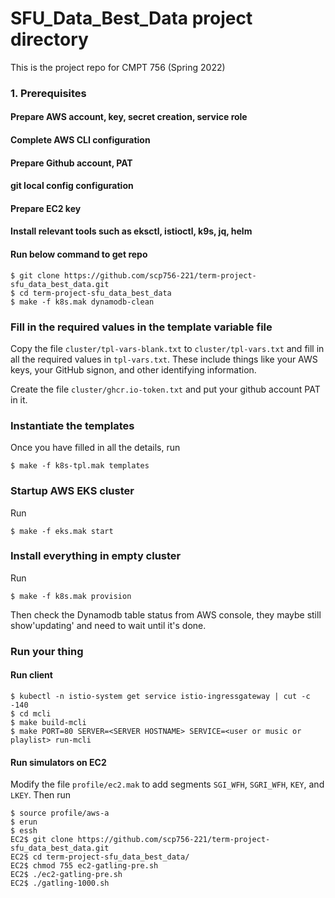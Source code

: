 # SFU_Data_Best_Data project directory

This is the project repo for CMPT 756 (Spring 2022)

### 1. Prerequisites

#### Prepare AWS account, key, secret creation, service role

#### Complete AWS CLI configuration

#### Prepare Github account, PAT

#### git local config configuration

#### Prepare EC2 key

#### Install relevant tools such as eksctl, istioctl, k9s, jq, helm

#### Run below command to get repo
~~~
$ git clone https://github.com/scp756-221/term-project-sfu_data_best_data.git
$ cd term-project-sfu_data_best_data
$ make -f k8s.mak dynamodb-clean
~~~

### Fill in the required values in the template variable file

Copy the file `cluster/tpl-vars-blank.txt` to `cluster/tpl-vars.txt`
and fill in all the required values in `tpl-vars.txt`.  These include
things like your AWS keys, your GitHub signon, and other identifying
information.

Create the file `cluster/ghcr.io-token.txt` and put your github account PAT in it.

### Instantiate the templates

Once you have filled in all the details, run

~~~
$ make -f k8s-tpl.mak templates
~~~

### Startup AWS EKS cluster
Run

~~~
$ make -f eks.mak start
~~~

### Install everything in empty cluster
Run

~~~
$ make -f k8s.mak provision
~~~
Then check the Dynamodb table status from AWS console, they maybe still show'updating' and need to wait until it's done.

### Run your thing
#### Run client
~~~
$ kubectl -n istio-system get service istio-ingressgateway | cut -c -140
$ cd mcli
$ make build-mcli
$ make PORT=80 SERVER=<SERVER HOSTNAME> SERVICE=<user or music or playlist> run-mcli
~~~

#### Run simulators on EC2
Modify the file `profile/ec2.mak` to add segments `SGI_WFH`, `SGRI_WFH`, `KEY`, and `LKEY`. Then run

~~~
$ source profile/aws-a
$ erun
$ essh
EC2$ git clone https://github.com/scp756-221/term-project-sfu_data_best_data.git
EC2$ cd term-project-sfu_data_best_data/
EC2$ chmod 755 ec2-gatling-pre.sh
EC2$ ./ec2-gatling-pre.sh
EC2$ ./gatling-1000.sh
~~~